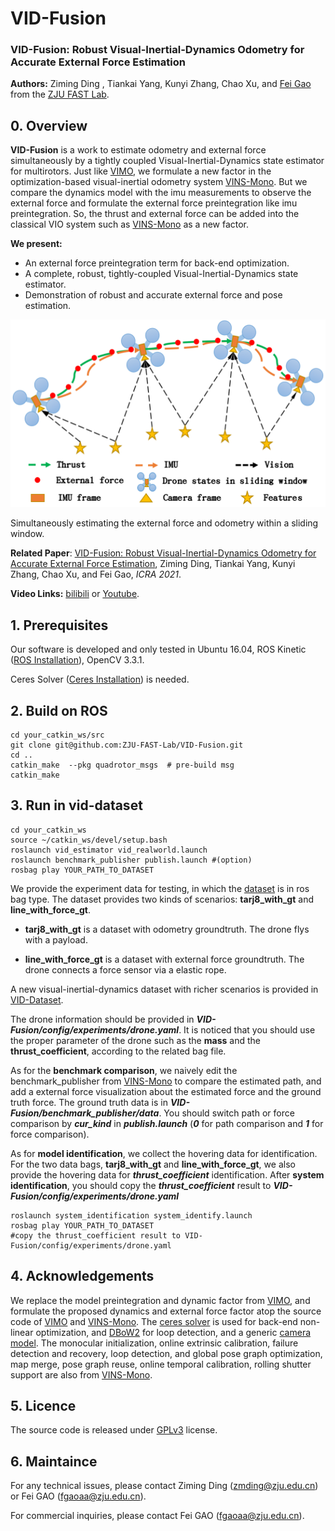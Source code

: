 # VID-Fusion

### VID-Fusion: Robust Visual-Inertial-Dynamics Odometry for Accurate External Force Estimation

**Authors:** Ziming Ding , Tiankai Yang, Kunyi Zhang, Chao Xu, and [Fei Gao](https://ustfei.com/) from the [ZJU FAST Lab](http://www.zju-fast.com).

## 0. Overview

**VID-Fusion** is a work to estimate odometry and external force simultaneously by a tightly coupled Visual-Inertial-Dynamics state estimator for multirotors.  Just like [VIMO](https://github.com/uzh-rpg/vimo), we formulate a new factor in the optimization-based visual-inertial odometry system [VINS-Mono](https://github.com/HKUST-Aerial-Robotics/VINS-Mono). But we compare the dynamics model with the imu measurements to observe the external force and formulate the external force preintegration like imu preintegration. So, the thrust and external force can be added into the classical VIO system such as [VINS-Mono](https://github.com/HKUST-Aerial-Robotics/VINS-Mono) as a new factor.

**We present:** 

+ An external force preintegration term for back-end optimization.
+ A complete, robust, tightly-coupled Visual-Inertial-Dynamics state estimator.
+ Demonstration of robust and accurate external force and pose estimation.

 <img src="./support_files/image/sliding_window.png" height="300">

Simultaneously estimating the external force and odometry within a sliding window.

**Related Paper**: [VID-Fusion: Robust Visual-Inertial-Dynamics Odometry for Accurate External Force Estimation](https://arxiv.org/pdf/2011.03993.pdf), Ziming Ding, Tiankai Yang, Kunyi Zhang, Chao Xu, and Fei Gao, *ICRA 2021*.

**Video Links:**  [bilibili](https://www.bilibili.com/video/BV1aZ4y1V7NF) or [Youtube](https://www.youtube.com/watch?v=d8NhYngzsF4).

## 1. Prerequisites

Our software is developed and only tested in Ubuntu 16.04, ROS Kinetic ([ROS Installation](http://wiki.ros.org/ROS/Installation)), OpenCV 3.3.1. 

Ceres Solver ([Ceres Installation](http://ceres-solver.org/installation.html)) is needed.

## 2. Build on ROS

```
cd your_catkin_ws/src
git clone git@github.com:ZJU-FAST-Lab/VID-Fusion.git
cd ..
catkin_make  --pkg quadrotor_msgs  # pre-build msg
catkin_make
```

## 3. Run in vid-dataset

```
cd your_catkin_ws
source ~/catkin_ws/devel/setup.bash
roslaunch vid_estimator vid_realworld.launch
roslaunch benchmark_publisher publish.launch #(option)
rosbag play YOUR_PATH_TO_DATASET
```

We provide the experiment data for testing, in which the [dataset]() is in ros bag type.  The dataset provides two kinds of scenarios: **tarj8_with_gt** and **line_with_force_gt**.

* **tarj8_with_gt** is a dataset with odometry groundtruth. The drone flys with a payload.  

* **line_with_force_gt** is a dataset with external force groundtruth. The drone connects a force sensor via a elastic rope.

A new visual-inertial-dynamics dataset with richer scenarios is provided in  [VID-Dataset](https://github.com/ZJU-FAST-Lab/VID-Dataset).

The drone information should be provided in  ***VID-Fusion/config/experiments/drone.yaml***. It is noticed that you should use the proper parameter of the drone such as the **mass** and the **thrust_coefficient**, according to the related bag file.

As for  the **benchmark comparison**,  we naively edit the benchmark_publisher from [VINS-Mono](https://github.com/HKUST-Aerial-Robotics/VINS-Mono) to compare the estimated path, and add a external force visualization about the estimated force and the ground truth force. The ground truth data is in ***VID-Fusion/benchmark_publisher/data***.  You should switch path or force comparison by ***cur_kind*** in ***publish.launch*** (***0*** for path comparison and ***1*** for force comparison).

As for **model identification**, we collect the hovering data for identification. For the two data bags, **tarj8_with_gt** and **line_with_force_gt**, we also provide the hovering data for ***thrust_coefficient*** identification. After **system identification**, you should copy the ***thrust_coefficient*** result to ***VID-Fusion/config/experiments/drone.yaml***

```
roslaunch system_identification system_identify.launch 
rosbag play YOUR_PATH_TO_DATASET
#copy the thrust_coefficient result to VID-Fusion/config/experiments/drone.yaml
```

## 4. Acknowledgements

We replace the  model preintegration and dynamic factor from [VIMO](https://github.com/uzh-rpg/vimo), and formulate the proposed dynamics and external force factor atop the source code of [VIMO](https://github.com/uzh-rpg/vimo) and [VINS-Mono](https://github.com/HKUST-Aerial-Robotics/VINS-Mono). The [ceres solver](http://ceres-solver.org/) is used for back-end non-linear optimization, and [DBoW2](https://github.com/dorian3d/DBoW2)  for loop detection, and a generic [camera model](https://github.com/hengli/camodocal).  The monocular initialization, online extrinsic calibration, failure detection and recovery, loop detection, and global pose graph optimization, map merge, pose graph reuse, online temporal calibration, rolling shutter support are also from [VINS-Mono](https://github.com/HKUST-Aerial-Robotics/VINS-Mono).

## 5. Licence

The source code is released under [GPLv3](http://www.gnu.org/licenses/) license.

## 6. Maintaince

For any technical issues, please contact Ziming Ding ([zmding@zju.edu.cn](mailto:zm_ding@zju.edu.cn)) or Fei GAO ([fgaoaa@zju.edu.cn](mailto:fgaoaa@zju.edu.cn)).

For commercial inquiries, please contact Fei GAO ([fgaoaa@zju.edu.cn](mailto:fgaoaa@zju.edu.cn)).